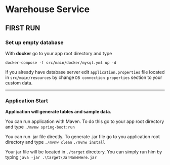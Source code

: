 # Warehouse Service

## FIRST RUN

### Set up empty database

With **docker** go to your app root directory and type

`docker-compose -f src/main/docker/mysql.yml up -d`

If you already have database server edit `application.properties` file located in `src/main/resources` by change `DB connection properties` section to your custom data.

____

### Application Start

**Application will generate tables and sample data.**

You can run application with Maven. To do this go to your app root directory and type
`./mvnw spring-boot:run`

You can run .jar file directly. To generate .jar file go to you application root directory and type
`./mvnw clean`
`./mvnw install`

Your jar file will be located in `./target` directory. You can simply run him by typing
`java -jar .\target\JarNameHere.jar`